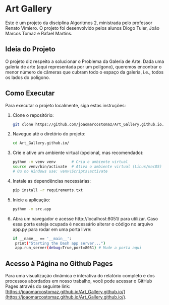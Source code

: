 
# Art Gallery

Este é um projeto da disciplina Algoritmos 2, ministrada pelo professor Renato Vimiero. O projeto foi desenvolvido pelos alunos Diogo Tuler, João Marcos Tomaz e Rafael Martins.

## Ideia do Projeto

O projeto diz respeito a solucionar o Problema da Galeria de Arte. Dada uma galeria de arte (aqui representada por um polígono), queremos encontrar o menor número de câmeras que cubram todo o espaço da galeria, i.e., todos os lados do polígono.

## Como Executar

Para executar o projeto localmente, siga estas instruções:

1. Clone o repositório:

   ```bash
   git clone https://github.com/joaomarcostomaz/Art_Gallery.github.io.git

2. Navegue até o diretório do projeto:

   ```bash
   cd Art_Gallery.github.io/

3. Crie e ative um ambiente virtual (opcional, mas recomendado):
   ```bash
   python -m venv venv       # Cria o ambiente virtual
   source venv/bin/activate  # Ativa o ambiente virtual (Linux/macOS)
   # Ou no Windows use: venv\Scripts\activate

4. Instale as dependências necessárias:
   ```bash
   pip install -r requirements.txt

5. Inicie a aplicação:
   ```bash
   python -m src.app

6. Abra um navegador e acesse http://localhost:8051/ para utilizar. Caso essa porta esteja ocupada é necessário alterar o código no arquivo app.py para rodar em uma porta livre:
   ```bash
   if __name__ == '__main__':
    print("Starting the Dash app server...")
    app.run_server(debug=True,port=8051) # Mude a porta aqui

## Acesso à Página no Github Pages

Para uma visualização dinâmica e interativa do relatório completo e dos processos abordados em nosso trabalho, você pode acessar o GitHub Pages através do seguinte link:[https://joaomarcostomaz.github.io/Art_Gallery.github.io/](https://joaomarcostomaz.github.io/Art_Gallery.github.io/).
